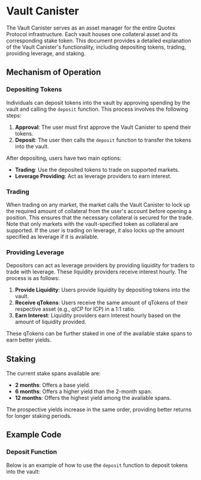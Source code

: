 # Vault Canister

The Vault Canister serves as an asset manager for the entire Quotex Protocol infrastructure. Each vault houses one collateral asset and its corresponding stake token. This document provides a detailed explanation of the Vault Canister's functionality, including depositing tokens, trading, providing leverage, and staking.

## Mechanism of Operation

### Depositing Tokens

Individuals can deposit tokens into the vault by approving spending by the vault and calling the `deposit` function. This process involves the following steps:
1. **Approval**: The user must first approve the Vault Canister to spend their tokens.
2. **Deposit**: The user then calls the `deposit` function to transfer the tokens into the vault.

After depositing, users have two main options:
- **Trading**: Use the deposited tokens to trade on supported markets.
- **Leverage Providing**: Act as leverage providers to earn interest.

### Trading

When trading on any market, the market calls the Vault Canister to lock up the required amount of collateral from the user's account before opening a position. This ensures that the necessary collateral is secured for the trade. Note that only markets with the vault-specified token as collateral are supported. If the user is trading on leverage, it also locks up the amount specified as leverage if it is available.

### Providing Leverage

Depositors can act as leverage providers by providing liquidity for traders to trade with leverage. These liquidity providers receive interest hourly. The process is as follows:
1. **Provide Liquidity**: Users provide liquidity by depositing tokens into the vault.
2. **Receive qTokens**: Users receive the same amount of qTokens of their respective asset (e.g., qICP for ICP) in a 1:1 ratio.
3. **Earn Interest**: Liquidity providers earn interest hourly based on the amount of liquidity provided.

These qTokens can be further staked in one of the available stake spans to earn better yields.

## Staking

The current stake spans available are:
- **2 months**: Offers a base yield.
- **6 months**: Offers a higher yield than the 2-month span.
- **12 months**: Offers the highest yield among the available spans.

The prospective yields increase in the same order, providing better returns for longer staking periods.

## Example Code

### Deposit Function

Below is an example of how to use the `deposit` function to deposit tokens into the vault:
